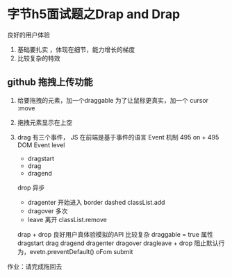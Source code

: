 # 字节h5面试题之Drap and Drap
 良好的用户体验
1. 基础要扎实  ，体现在细节，能力增长的梯度
2. 比较复杂的特效


## github 拖拽上传功能

1. 给要拖拽的元素，加一个draggable
    为了让鼠标更真实，加一个 cursor :move

2. 拖拽元素显示在上空
3. drag 有三个事件，
    JS 在前端是基于事件的语言  Event 机制  495
    on + 495  DOM Event level
    - dragstart
    - drag
    - dragend

     drop 异步
     - dragenter  开始进入 border dashed
        classList.add
     - dragover   多次
     - leave 离开  classList.remove

     drap + drop 良好用户真体验模拟的API 比较复杂
     draggable = true  属性
     dragstart drag dragend
     dragenter dragover dragleave + drop 
     阻止默认行为，evetn.preventDefault()
     oFom  submit  

作业：请完成拖回去

   